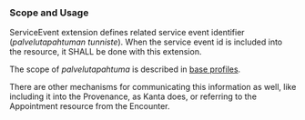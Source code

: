 ### Scope and Usage

ServiceEvent extension defines related service event identifier (*palvelutapahtuman tunniste*). When the service event id is included into the resource, it SHALL be done with this extension. 

The scope of *palvelutapahtuma* is described in [base profiles](https://hl7.fi/fhir/finnish-base-profiles/StructureDefinition-fi-base-encounter.html#relation-to-finnish-palvelutapahtuma).

There are other mechanisms for communicating this information as well, like including it into the Provenance, as Kanta does, or referring to the Appointment resource from the Encounter.
